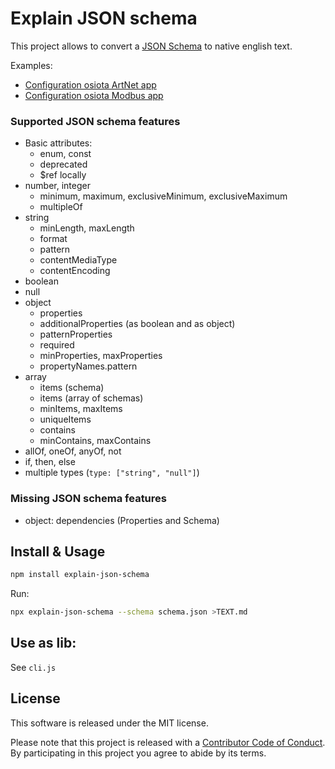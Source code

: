 # Explain JSON schema

This project allows to convert a [JSON Schema](https://json-schema.org) to native english text.

Examples:

  * [Configuration osiota ArtNet app](test/010-example-artnet.md)
  * [Configuration osiota Modbus app](test/011-example-modbus.md)

### Supported JSON schema features

  * Basic attributes:
    * enum, const
    * deprecated
    * $ref locally
  * number, integer
    * minimum, maximum, exclusiveMinimum, exclusiveMaximum
    * multipleOf
  * string
    * minLength, maxLength
    * format
    * pattern
    * contentMediaType
    * contentEncoding
  * boolean
  * null
  * object
    * properties
    * additionalProperties (as boolean and as object)
    * patternProperties
    * required
    * minProperties, maxProperties
    * propertyNames.pattern
  * array
    * items (schema)
    * items (array of schemas)
    * minItems, maxItems
    * uniqueItems
    * contains
    * minContains, maxContains
  * allOf, oneOf, anyOf, not
  * if, then, else
  * multiple types (`type: ["string", "null"]`)


### Missing JSON schema features

  * object: dependencies (Properties and Schema)

## Install & Usage

```sh
npm install explain-json-schema
```

Run:

```sh
npx explain-json-schema --schema schema.json >TEXT.md
```


## Use as lib:

See `cli.js`


## License

This software is released under the MIT license.

Please note that this project is released with a [Contributor Code of Conduct](CODE_OF_CONDUCT.md). By participating in this project you agree to abide by its terms.
